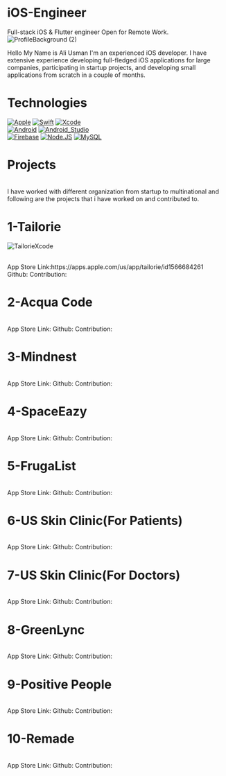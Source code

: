 # iOS-Engineer
Full-stack iOS & Flutter engineer Open for Remote Work.
![ProfileBackground (2)](https://github.com/swift-guy/iOS-Engineer-Portfolio/assets/97175490/d35ee5b4-b9b4-4021-846c-9470129060fa)

Hello My Name is Ali Usman I'm an experienced iOS developer. I have extensive experience developing full-fledged iOS applications for large companies, participating in startup projects, and developing small applications from scratch in a couple of months.

# Technologies

[![Apple](https://img.shields.io/badge/iOS-999999?style=for-the-badge&logo=apple&logoColor=white&labelColor=101010)]()
[![Swift](https://img.shields.io/badge/Swift-FA7343?style=for-the-badge&logo=swift&logoColor=white&labelColor=101010)]()
[![Xcode](https://img.shields.io/badge/Xcode-1575F9?style=for-the-badge&logo=xcode&logoColor=white&labelColor=101010)]()
</br>
[![Android](https://img.shields.io/badge/Android-3DDC84?style=for-the-badge&logo=android&logoColor=white&labelColor=101010)]()
[![Android_Studio](https://img.shields.io/badge/Android_Studio-3DDC84?style=for-the-badge&logo=android-studio&logoColor=white&labelColor=101010)]()
</br>
[![Firebase](https://img.shields.io/badge/Firebase-FFCA28?style=for-the-badge&logo=firebase&logoColor=white&labelColor=101010)]()
[![Node.JS](https://img.shields.io/badge/Node.JS-339933?style=for-the-badge&logo=node.js&logoColor=white&labelColor=101010)]()
[![MySQL](https://img.shields.io/badge/MySQL-4479A1?style=for-the-badge&logo=mysql&logoColor=white&labelColor=101010)]()
</br>

# Projects
</br>
I have worked with different organization from startup to multinational and following are the projects that i have worked on and contributed to.
</br>

# 1-Tailorie
![TailorieXcode](https://github.com/swift-guy/iOS-Engineer-Portfolio/assets/97175490/fc39b8b9-11cf-45de-8f1e-e212b3879eb7)

</br>
App Store Link:https://apps.apple.com/us/app/tailorie/id1566684261 <br>
Github:
Contribution:
</br>

# 2-Acqua Code
</br>
App Store Link:
Github:
Contribution:
</br>

# 3-Mindnest
</br>
App Store Link:
Github:
Contribution:
</br>

# 4-SpaceEazy
</br>
App Store Link:
Github:
Contribution:
</br>

# 5-FrugaList
</br>
App Store Link:
Github:
Contribution:
</br>

# 6-US Skin Clinic(For Patients)
</br>
App Store Link:
Github:
Contribution:
</br>

# 7-US Skin Clinic(For Doctors)
</br>
App Store Link:
Github:
Contribution:
</br>

# 8-GreenLync
</br>
App Store Link:
Github:
Contribution:
</br>

# 9-Positive People
</br>
App Store Link:
Github:
Contribution:
</br>

# 10-Remade
</br>
App Store Link:
Github:
Contribution:
</br>
